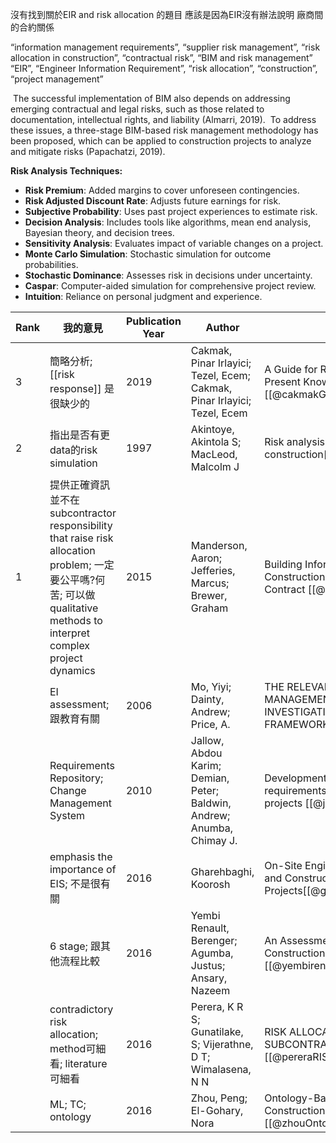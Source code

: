 
沒有找到關於EIR and risk allocation 的題目
應該是因為EIR沒有辦法說明 廠商間的合約關係

“information management requirements”, “supplier risk management”, “risk allocation in construction”, “contractual risk”, “BIM and risk management”
“EIR”, “Engineer Information Requirement”, “risk allocation”, “construction”, “project management”


 The successful implementation of BIM also depends on addressing emerging contractual and legal risks, such as those related to documentation, intellectual rights, and liability (Almarri, 2019).
 To address these issues, a three-stage BIM-based risk management methodology has been proposed, which can be applied to construction projects to analyze and mitigate risks (Papachatzi, 2019).

**Risk Analysis Techniques:**

- **Risk Premium**: Added margins to cover unforeseen contingencies.
- **Risk Adjusted Discount Rate**: Adjusts future earnings for risk.
- **Subjective Probability**: Uses past project experiences to estimate risk.
- **Decision Analysis**: Includes tools like algorithms, mean end analysis, Bayesian theory, and decision trees.
- **Sensitivity Analysis**: Evaluates impact of variable changes on a project.
- **Monte Carlo Simulation**: Stochastic simulation for outcome probabilities.
- **Stochastic Dominance**: Assesses risk in decisions under uncertainty.
- **Caspar**: Computer-aided simulation for comprehensive project review.
- **Intuition**: Reliance on personal judgment and experience.

 
 
| Rank | 我的意見                                                                                                                                               | Publication Year | Author                                                                   | Title                                                                                                                                                          | Classification                   | Thematic Classification    |
| ---- | -------------------------------------------------------------------------------------------------------------------------------------------------- | ---------------- | ------------------------------------------------------------------------ | -------------------------------------------------------------------------------------------------------------------------------------------------------------- | -------------------------------- | -------------------------- |
| 3    | 簡略分析; [[risk response]] 是很缺少的                                                                                                                      | 2019             | Cakmak, Pinar Irlayici; Tezel, Ecem; Cakmak, Pinar Irlayici; Tezel, Ecem | A Guide for Risk Management in Construction Projects: Present Knowledge and Future Directions [[@cakmakGuideRiskManagement2019]]                               | Related to Construction Industry | Review Research            |
| 2    | 指出是否有更data的risk simulation                                                                                                                         | 1997             | Akintoye, Akintola S; MacLeod, Malcolm J                                 | Risk analysis and management in construction[[@akintoyeRiskAnalysisManagement1997]]                                                                            | Related to Construction Industry | Empirical Research         |
| 1    | 提供正確資訊並不在subcontractor responsibility that raise risk allocation problem; 一定要公平嗎?何苦;  可以做qualitative methods to interpret complex project dynamics | 2015             | Manderson, Aaron; Jefferies, Marcus; Brewer, Graham                      | Building Information Modelling and Standardised Construction Contracts: a Content Analysis of the GC21 Contract [[@mandersonBuildingInformationModelling2015]] | Related to Construction Industry | Technological Applications |
|      | EI assessment; 跟教育有關                                                                                                                               | 2006             | Mo, Yiyi; Dainty, Andrew; Price, A.                                      | THE RELEVANCE OF EQ TO CONSTRUCTION PROJECT MANAGEMENT EDUCATION AND PRACTICE: AN INVESTIGATIVE FRAMEWORK[[@moRELEVANCEEQCONSTRUCTION2006]]                    | Related to Construction Industry | Technological Applications |
|      | Requirements Repository; Change Management System                                                                                                  | 2010             | Jallow, Abdou Karim; Demian, Peter; Baldwin, Andrew; Anumba, Chimay J.   | Development of an innovative framework for clients' requirements information management in construction projects [[@jallowDevelopmentInnovativeFramework2010]] | Related to Construction Industry | Thematic Classification    |
|      | emphasis the importance of EIS; 不是很有關                                                                                                              | 2016             | Gharehbaghi, Koorosh                                                     | On-Site Engineering Information Systems (EIS) for Building and Construction Projects[[@gharehbaghiOnSiteEngineeringInformation2016]]                           | Related to Construction Industry | Technological Applications |
|      | 6 stage; 跟其他流程比較                                                                                                                                   | 2016             | Yembi Renault, Berenger; Agumba, Justus; Ansary, Nazeem                  | An Assessment of Enterprise Risk Management Process in Construction Firms [[@yembirenaultAssessmentEnterpriseRisk2016]]                                        | Related to Construction Industry | Technological Applications |
|      | contradictory risk allocation; method可細看; literature可細看                                                                                            | 2016             | Perera, K R S; Gunatilake, S; Vijerathne, D T; Wimalasena, N N           | RISK ALLOCATION BETWEEN MAIN CONTRACTORS AND SUBCONTRACTORS IN BUILDING PROJECTS IN SRI LANKA [[@pereraRISKALLOCATIONMAIN2016]]                                | Related to Construction Industry | Technological Applications |
|      | ML; TC; ontology                                                                                                                                   | 2016             | Zhou, Peng; El-Gohary, Nora                                              | Ontology-Based Multilabel Text Classification of Construction Regulatory Documents [[@zhouOntologyBasedMultilabelText2016]]                                    | Related to Construction Industry | Technological Applications |
    